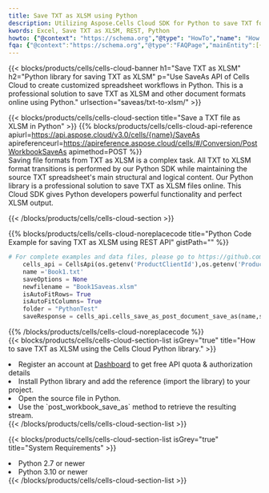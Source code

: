 ```yaml
---
title: Save TXT as XLSM using Python 
description: Utilizing Aspose.Cells Cloud SDK for Python to save TXT format file as XLSM format file. 
kwords: Excel, Save TXT as XLSM, REST, Python
howto: {"@context": "https://schema.org","@type": "HowTo","name": "How to save TXT as XLSM using the Cells Cloud Python library.","description": "How to save TXT as XLSM using the Cells Cloud Python library.","image": {"@type": "ImageObject"},"url": "/python/saveas/txt-to-xlsm/","step": [{ "@type": "HowToStep","name": "How to save TXT as XLSM using the Cells Cloud Python library. step 1", "image": {"@type": "ImageObject",},"url": "/python/saveas/txt-to-xlsm/","text": "Register an account at <a href='https://dashboard.aspose.cloud/'>Dashboard</a> to get free API quota & authorization details",},{ "@type": "HowToStep","name": "How to save TXT as XLSM using the Cells Cloud Python library. step 1", "image": {"@type": "ImageObject",},"url": "/python/saveas/txt-to-xlsm/","text": "Install Python library and add the reference (import the library) to your project.",},{ "@type": "HowToStep","name": "How to save TXT as XLSM using the Cells Cloud Python library. step 1", "image": {"@type": "ImageObject",},"url": "/python/saveas/txt-to-xlsm/","text": "Open the source file in Python.",},{ "@type": "HowToStep","name": "How to save TXT as XLSM using the Cells Cloud Python library. step 1", "image": {"@type": "ImageObject",},"url": "/python/saveas/txt-to-xlsm/","text": "Use the `post_workbook_save_as` method to retrieve the resulting stream.",}, ],"supply": {"@type": "HowToSupply","name": "document"},"tool": [{"@type": "HowToTool","name": "PyCharm, Visual Studio Code, Sublime, Eclipse"},{"@type": "HowToTool","name": "Aspose Cells"}],"totalTime": "PT6M"}
fqa: {"@context":"https://schema.org","@type":"FAQPage","mainEntity":[{"@type":"Question","name":"Why save file as other formats file in C# using REST API?","acceptedAnswer":{"@type":"Answer","text":"Documents are encoded in many ways, and some files may be incompatible with the software you use. To open and read such files, just save them as appropriate file formats.<br/><ol><li>Install .NET SDK and add the reference (import the library) to your project.</li><li>Open the source file in C# using REST API.</li><li>Call the PostWorkbookSaveAsRequest() method, passing an output filename with required extension.</li><li>Get the result of save as a separate file.</li></ol>"}},{"@type":"Question","name":"What file formats can I save as with your C# library?","acceptedAnswer":{"@type":"Answer","text":"We support a variety of file formats for conversion using .NET library, including XLSX, Excel, xls , PDF, CSV, HTML, Markdown, XML, PNG, JPG, TIFF, Json, TXT and many more."}},{"@type":"Question","name":"What is the maximum allowed file size for conversion using this .NET library?","acceptedAnswer":{"@type":"Answer","text":"There are no file size limits for format conversions using .NET library."}}]}
---
```



{{< blocks/products/cells/cells-cloud-banner h1="Save TXT as XLSM" h2="Python library for saving TXT as XLSM" p="Use SaveAs API of Cells Cloud to create customized spreadsheet workflows in Python. This is a professional solution to save TXT as XLSM and other document formats online using Python." urlsection="saveas/txt-to-xlsm/" >}}

{{< blocks/products/cells/cells-cloud-section  title="Save a TXT file as XLSM in Python" >}}
{{% blocks/products/cells/cells-cloud-api-reference  apiurl=https://api.aspose.cloud/v3.0/cells/{name}/SaveAs  apireferenceurl=https://apireference.aspose.cloud/cells/#/Conversion/PostWorkbookSaveAs  apimethod=POST %}}
<br/>
Saving file formats from TXT as XLSM is a complex task. All TXT to XLSM format transitions is performed by our Python SDK while maintaining the source TXT spreadsheet's main structural and logical content. Our Python library is a professional solution to save TXT as XLSM files online. This Cloud SDK gives Python developers powerful functionality and perfect XLSM output.

{{< /blocks/products/cells/cells-cloud-section >}}

{{% blocks/products/cells/cells-cloud-noreplacecode title="Python Code Example for saving TXT as XLSM using REST API" gistPath="" %}}
  
```python
# For complete examples and data files, please go to https://github.com/aspose-cells-cloud/aspose-cells-cloud-python/
    cells_api = CellsApi(os.getenv('ProductClientId'),os.getenv('ProductClientSecret'))
    name ='Book1.txt'    
    saveOptions = None
    newfilename = "Book1Saveas.xlsm"
    isAutoFitRows= True
    isAutoFitColumns= True
    folder = "PythonTest"
    saveResponse = cells_api.cells_save_as_post_document_save_as(name,save_options=saveOptions, newfilename=(folder +'/' + newfilename),folder=folder)
```
  
{{% /blocks/products/cells/cells-cloud-noreplacecode  %}}
<br/>
{{< blocks/products/cells/cells-cloud-section-list isGrey="true"  title="How to save TXT as XLSM using the Cells Cloud Python library." >}}
<li>Register an account at <a href="https://dashboard.aspose.cloud/">Dashboard</a> to get free API quota & authorization details</li>
<li>Install Python library and add the reference (import the library) to your project.</li>
<li>Open the source file in Python.</li>
<li>Use the `post_workbook_save_as` method to retrieve the resulting stream.</li>
{{< /blocks/products/cells/cells-cloud-section-list >}}

{{< blocks/products/cells/cells-cloud-section-list isGrey="true"  title="System Requirements" >}}
<li>Python 2.7 or newer</li>
<li>Python 3.10 or newer</li>
{{< /blocks/products/cells/cells-cloud-section-list >}}
